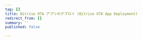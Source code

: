 ```yaml
---
tag: []
title: Bitrise OTA アプリのデプロイ (Bitrise OTA App Deployment)
redirect_from: []
summary: ''
published: false

---
```

